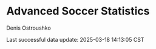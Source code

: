 # Advanced Soccer Statistics
Denis Ostroushko

<!-- gfm -->

Last successful data update: 2025-03-18 14:13:05 CST
